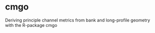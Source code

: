 # cmgo
Deriving principle channel metrics from bank and long-profile geometry with the R-package cmgo
